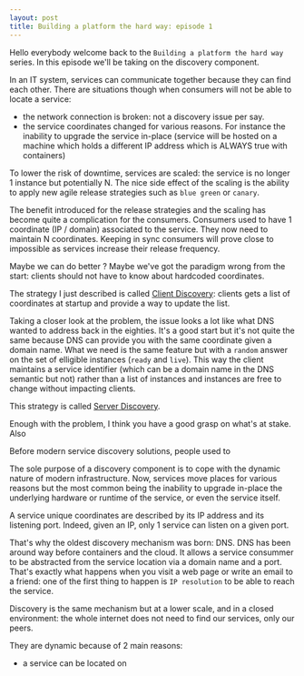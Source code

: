 ```yaml
---
layout: post
title: Building a platform the hard way: episode 1
---
```


Hello everybody welcome back to the `Building a platform the hard way` series. In this episode we'll be taking on the discovery component.

In an IT system, services can communicate together because they can find each other. There are situations though when consumers will not be able to locate a service:

- the network connection is broken: not a discovery issue per say.
- the service coordinates changed for various reasons. For instance the inability to upgrade the service in-place (service will be hosted on a machine which holds a different IP address which is ALWAYS true with containers)

To lower the risk of downtime, services are scaled: the service is no longer 1 instance but potentially N. The nice side effect of the scaling is the ability to apply new agile release strategies such as `blue green` or `canary`.

The benefit introduced for the release strategies and the scaling has become quite a complication for the consumers.
Consumers used to have 1 coordinate (IP / domain) associated to the service. They now need to maintain N coordinates. Keeping in sync consumers will prove close to impossible as services increase their release frequency.

Maybe we can do better ? Maybe we've got the paradigm wrong from the start: clients should not have to know about hardcoded coordinates. 

The strategy I just described is called [Client Discovery](https://microservices.io/patterns/client-side-discovery.html): clients gets a list of coordinates at startup and provide a way to update the list.

Taking a closer look at the problem, the issue looks a lot like what DNS wanted to address back in the eighties. It's a good start but it's not quite the same because DNS can provide you with the same coordinate given a domain name. 
What we need is the same feature but with a `random` answer on the set of elligible instances (`ready` and `live`).
This way the client maintains a service identifier (which can be a domain name in the DNS semantic but not) rather than a list of instances and instances are free to change without impacting clients. 

This strategy is called [Server Discovery](https://microservices.io/patterns/server-side-discovery.html).

Enough with the problem, I think you have a good grasp on what's at stake. Also 




Before modern service discovery solutions, people used to 

The sole purpose of a discovery component is to cope with the dynamic nature of modern infrastructure.
Now, services move places for various reasons but the most common being the inability to upgrade in-place the underlying hardware or runtime of the service, or even the service itself.

A service unique coordinates are described by its IP address and its listening port. Indeed, given an IP, only 1 service can listen on a given port.


That's why the oldest discovery mechanism was born: DNS.
DNS has been around way before containers and the cloud. It allows a service consummer to be abstracted from the service location via a domain name and a port.
That's exactly what happens when you visit a web page or write an email to a friend: one of the first thing to happen is `IP resolution` to be able to reach the service.

Discovery is the same mechanism but at a lower scale, and in a closed environment: the whole internet does not need to find our services, only our peers. 




They are dynamic because of 2 main reasons:

- a service can be located on 
